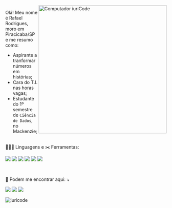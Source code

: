 <img src="https://raw.githubusercontent.com/MicaelliMedeiros/micaellimedeiros/master/image/computer-illustration.png" min-width="400px" max-width="400px" width="400px" align="right" alt="Computador iuriCode">

<p align="left"> 
  Olá! Meu nome é Rafael Rodrigues, moro em Piracicaba/SP e me resumo como:
 
  * Aspirante a tranformar números em histórias; <br>
  * Cara do T.I. nas horas vagas;<br>
  * Estudante do 1º semestre de `Ciência de Dados`, no Mackenzie;<br><br>
  </p>
  
<p align="left">
  👨🏽‍💻  Linguagens e ✂️ Ferramentas:<br></p>
<p align="left">  
  <img src="https://img.shields.io/badge/Python-14354C?style=for-the-badge&logo=python&logoColor=white"/> 
  <img src="https://img.shields.io/badge/GitHub-100000?style=for-the-badge&labelColor=black&logo=github&logoColor=white&link=LINK-DO-SEU-EMAIL" />
  <img src="https://img.shields.io/badge/Jupyter-F37626?style=for-the-badge&labelColor=F37626&logo=jupyter&logoColor=white&link=LINK-DO-SEU-EMAIL" />
  <img src="https://img.shields.io/badge/Anaconda-44a833?style=for-the-badge&labelColor=44a833&logo=anaconda&logoColor=white&link=LINK-DO-SEU-EMAIL" />
  <img src="https://img.shields.io/badge/MySQL-4479a1?style=for-the-badge&labelColor=4479a1&logo=MySQL&logoColor=white&link=LINK-DO-SEU-EMAIL" />
  <img src="https://img.shields.io/badge/Excel-217346?style=for-the-badge&logo=microsoft-excel&logoColor=white" /></p><br>

<p align="left">
  💌 Podem me encontrar aqui: ⤵️
</p>

<p align="left">
<a href="https://www.linkedin.com/in/rafael-rodrigues-945269180/" target="_blank" alt="Linkedin">
  <img src="https://img.shields.io/badge/-Linkedin-0e76a8?style=flat-square&logo=Linkedin&logoColor=white&link=LINK-DO-SEU-LINKEDIN" /></a>

  <a href="mailto:'rafarodrigues33@gmail.com'" alt="Gmail">
  <img src="https://img.shields.io/badge/-Gmail-FF0000?style=flat-square&labelColor=FF0000&logo=gmail&logoColor=white&link=LINK-DO-SEU-EMAIL" /></a>

  <a href="https://www.kaggle.com/rafarodrigues33" target="_blank" alt="Kaggle">
  <img src="https://img.shields.io/badge/Kaggle-20beff?style=flat-square&labelColor=20beff&logo=Kaggle&logoColor=white&link=LINK-DO-SEU-EMAIL" /></a>
</p>  

![iuricode](https://github-readme-stats.vercel.app/api/top-langs/?username=rafarodrigues&hide=html&layout=compact&theme=tokyonight)

